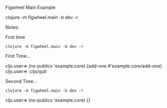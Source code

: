 Figwheel Main Example

clojure -m figwheel.main -b dev -r

Notes:

First time 

```clojure -m figwheel.main -b dev -r```

First Time...

cljs.user=> (ns-publics 'example.core)
{add-one #'example.core/add-one}
cljs.user=> :cljs/quit

Second Time...

```clojure -m figwheel.main -b dev -r```

cljs.user=> (ns-publics 'example.core)
{}

